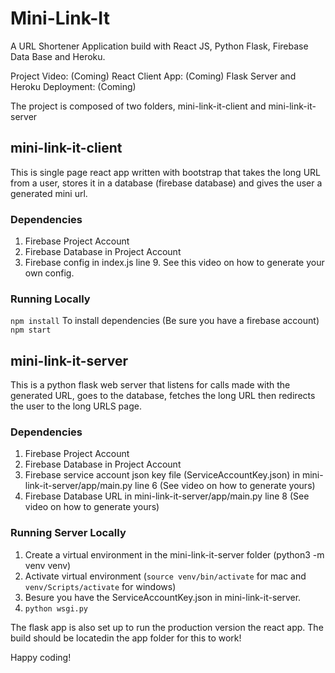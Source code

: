 # Mini-Link-It
A URL Shortener Application build with React JS, Python Flask, Firebase Data Base and Heroku.

Project Video: (Coming)
React Client App: (Coming)
Flask Server and Heroku Deployment: (Coming)

The project is composed of two folders, mini-link-it-client and mini-link-it-server

## mini-link-it-client
This is single page react app written with bootstrap that takes the long URL from a user, stores it in a database (firebase database) and gives the user a generated
mini url. 

### Dependencies
1. Firebase Project Account
2. Firebase Database in Project Account
3. Firebase config in index.js line 9. See this video on how to generate your own config.

### Running Locally
`npm install` To install dependencies (Be sure you have a firebase account)
`npm start`

## mini-link-it-server
This is a python flask web server that listens for calls made with the generated URL, goes to the database, fetches the long URL then redirects the user to the
long URLS page.

### Dependencies
1. Firebase Project Account
2. Firebase Database in Project Account
3. Firebase service account json key file (ServiceAccountKey.json) in mini-link-it-server/app/main.py line 6 (See video on how to generate yours)
4. Firebase Database URL in mini-link-it-server/app/main.py line 8 (See video on how to generate yours)

### Running Server Locally
1. Create a virtual environment in the mini-link-it-server folder (python3 -m venv venv)
2. Activate virtual environment (`source venv/bin/activate` for mac and `venv/Scripts/activate` for windows)
3. Besure you have the ServiceAccountKey.json in mini-link-it-server. 
4. `python wsgi.py`

The flask app is also set up to run the production version the react app. The build should be locatedin the app folder for this to work!

Happy coding!
